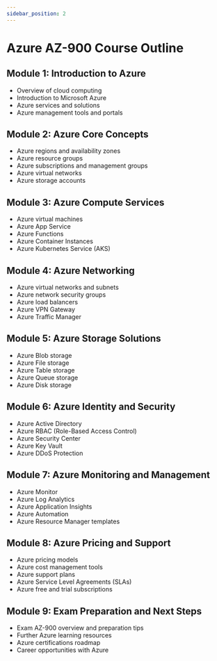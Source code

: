 ```yaml
---
sidebar_position: 2
---
```


# Azure AZ-900 Course Outline

## Module 1: Introduction to Azure

- Overview of cloud computing
- Introduction to Microsoft Azure
- Azure services and solutions
- Azure management tools and portals

## Module 2: Azure Core Concepts

- Azure regions and availability zones
- Azure resource groups
- Azure subscriptions and management groups
- Azure virtual networks
- Azure storage accounts

## Module 3: Azure Compute Services

- Azure virtual machines
- Azure App Service
- Azure Functions
- Azure Container Instances
- Azure Kubernetes Service (AKS)

## Module 4: Azure Networking

- Azure virtual networks and subnets
- Azure network security groups
- Azure load balancers
- Azure VPN Gateway
- Azure Traffic Manager

## Module 5: Azure Storage Solutions

- Azure Blob storage
- Azure File storage
- Azure Table storage
- Azure Queue storage
- Azure Disk storage

## Module 6: Azure Identity and Security

- Azure Active Directory
- Azure RBAC (Role-Based Access Control)
- Azure Security Center
- Azure Key Vault
- Azure DDoS Protection

## Module 7: Azure Monitoring and Management

- Azure Monitor
- Azure Log Analytics
- Azure Application Insights
- Azure Automation
- Azure Resource Manager templates

## Module 8: Azure Pricing and Support

- Azure pricing models
- Azure cost management tools
- Azure support plans
- Azure Service Level Agreements (SLAs)
- Azure free and trial subscriptions

## Module 9: Exam Preparation and Next Steps

- Exam AZ-900 overview and preparation tips
- Further Azure learning resources
- Azure certifications roadmap
- Career opportunities with Azure
